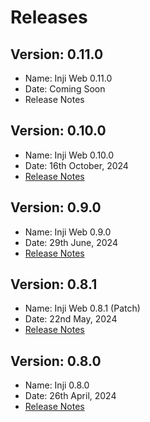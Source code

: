 # Releases

## Version: 0.11.0

* Name: Inji Web 0.11.0
* Date: Coming Soon
* Release Notes

## Version: 0.10.0

* Name: Inji Web 0.10.0
* Date: 16th October, 2024
* [Release Notes](version-0.10.0/)

## Version: 0.9.0

* Name: Inji Web 0.9.0
* Date: 29th June, 2024
* [Release Notes](https://docs.mosip.io/inji/inji-web/inji-web/version-0.9.0)

## Version: 0.8.1

* Name: Inji Web 0.8.1 (Patch)
* Date: 22nd May, 2024
* [Release Notes](version-0.8.1.md)

## Version: 0.8.0

* Name: Inji 0.8.0
* Date: 26th April, 2024
* [Release Notes](https://docs.mosip.io/inji/inji-web/inji-web/version-0.8.0)
